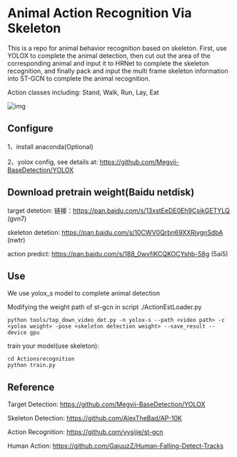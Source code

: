 # Animal Action Recognition Via Skeleton
This is a repo for animal behavior recognition based on skeleton. First, use YOLOX to complete the animal detection, then cut out the area of the corresponding animal and input it to HRNet to complete the skeleton recognition, and finally pack and input the multi frame skeleton information into ST-GCN to complete the animal recognition.

Action classes including: Stand, Walk, Run, Lay, Eat

![img](test2.gif)

## Configure
1、install anaconda(Optional)


2、yolox config, see details at: https://github.com/Megvii-BaseDetection/YOLOX


## Download pretrain weight(Baidu netdisk)

target detetion: 链接：https://pan.baidu.com/s/13xstEeDE0Eh9CsikGETYLQ (gvn7)

skeleton detetion: https://pan.baidu.com/s/10CWV0Qrbn69XXRjygnSdbA (nwtr)

action predict: https://pan.baidu.com/s/188_0wvfiKCQKOCYshb-58g (5ai5)

## Use
We use yolox_s model to complete animal detection

Modifying the weight path of st-gcn in script ./ActionEstLoader.py

```
python tools/top_down_video_det.py -n yolox-s --path <video path> -c <yolox weight> -pose <skeleton detection weight> --save_result --device gpu
```

train your model(use skeleton):
```
cd Actionsrecognition
python train.py
```
## Reference
Target Detection: https://github.com/Megvii-BaseDetection/YOLOX

Skeleton Detection: https://github.com/AlexTheBad/AP-10K

Action Recognition: https://github.com/yysijie/st-gcn

Human Action: https://github.com/GajuuzZ/Human-Falling-Detect-Tracks
